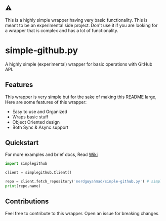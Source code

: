 ## :warning:
This is a highly simple wrapper having very basic functionality. This is meant to be an experimental side project. Don't use it if you are looking for a wrapper that is complex and has a lot of functionality.

# simple-github.py
A highly simple (experimental) wrapper for basic operations with GitHub API.

## Features
This wrapper is very simple but for the sake of making this README large, Here are some features of this wrapper:
- Easy to use and Organized
- Wraps basic stuff
- Object Oriented design
- Both Sync & Async support

## Quickstart
For more examples and brief docs, Read [Wiki](https://github.com/nerdguyahmad/simple-github.py/wiki)
```py
import simplegithub

client = simplegithub.Client()

repo = client.fetch_repository('nerdguyahmad/simple-github.py') # simplegithub.Repository object.
print(repo.name)
```

## Contributions
Feel free to contribute to this wrapper. Open an issue for breaking changes.
